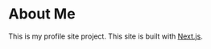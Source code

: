 # About Me
This is my profile site project.
This site is built with [Next.js](https://nextjs.org/).
